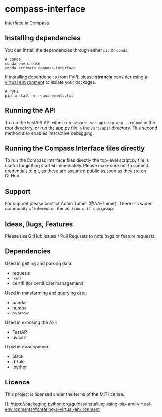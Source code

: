 # compass-interface
Interface to Compass

## Installing dependencies

You can install the dependencies through either `pip` or `conda`.

```
# conda
conda env create
conda activate compass-interface
```

If installing dependencies from  PyPI, please **strongly** consider
[using a virtual environment](https://packaging.python.org/guides/installing-using-pip-and-virtual-environments/#creating-a-virtual-environment)
to isolate your packages. 

```
# PyPI
pip install -r requirements.txt 
```



## Running the API

To run the FastAPI API either run `uvicorn src.api.app:app --reload` in the
root directory, or run the app.py file in the `/src/api/` directory. This
second method also enables interactive debugging.

## Running the Compass Interface files directly

To run the Compass Interface files directly the top-level script.py file
is useful for getting started immediately. Please make sure not to commit
credentials to git, as these are assumed public as soon as they are on 
GitHub.

## Support

For support please contact Adam Turner (@AA-Turner). There is a wider
community of interest on the `UK Scouts IT Lab` group.

## Ideas, Bugs, Features

Please use GitHub issues / Pull Requests to note bugs or feature requests.

## Dependencies

Used in getting and parsing data:
- requests
- lxml
- certifi (for certificate management)

Used in transforming and querying data:
- pandas
- numba
- pyarrow

Used in exposing the API:
- FastAPI
- uvicorn

Used in development:
- black
- d-tale
- ipython

## Licence

This project is licensed under the terms of the MIT license.

[tt]: https://packaging.python.org/guides/installing-using-pip-and-virtual-environments/#creating-a-virtual-environment

[]: https://packaging.python.org/guides/installing-using-pip-and-virtual-environments/#creating-a-virtual-environment